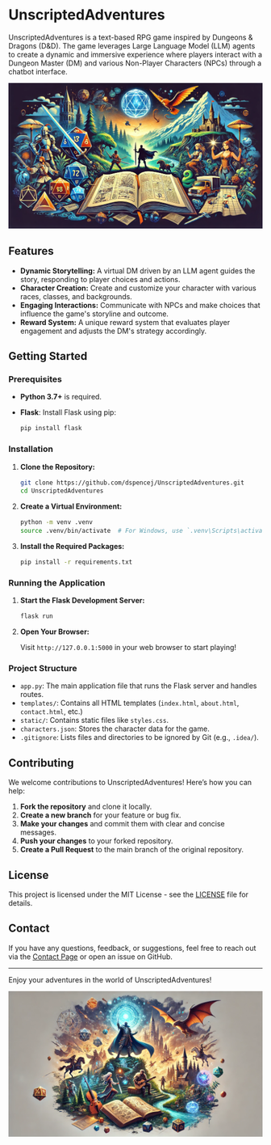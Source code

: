 # UnscriptedAdventures

UnscriptedAdventures is a text-based RPG game inspired by Dungeons & Dragons (D&D). The game leverages Large Language Model (LLM) agents to create a dynamic and immersive experience where players interact with a Dungeon Master (DM) and various Non-Player Characters (NPCs) through a chatbot interface.

![UnscriptedAdventures Preview](https://github.com/dspencej/UnscriptedAdventures/blob/main/images/social_preview.png)

## Features

- **Dynamic Storytelling:** A virtual DM driven by an LLM agent guides the story, responding to player choices and actions.
- **Character Creation:** Create and customize your character with various races, classes, and backgrounds.
- **Engaging Interactions:** Communicate with NPCs and make choices that influence the game's storyline and outcome.
- **Reward System:** A unique reward system that evaluates player engagement and adjusts the DM's strategy accordingly.

## Getting Started

### Prerequisites

- **Python 3.7+** is required.
- **Flask**: Install Flask using pip:

  ```bash
  pip install flask
  ```

### Installation

1. **Clone the Repository:**

   ```bash
   git clone https://github.com/dspencej/UnscriptedAdventures.git
   cd UnscriptedAdventures
   ```

2. **Create a Virtual Environment:**

   ```bash
   python -m venv .venv
   source .venv/bin/activate  # For Windows, use `.venv\Scripts\activate`
   ```

3. **Install the Required Packages:**

   ```bash
   pip install -r requirements.txt
   ```

### Running the Application

1. **Start the Flask Development Server:**

   ```bash
   flask run
   ```

2. **Open Your Browser:**

   Visit `http://127.0.0.1:5000` in your web browser to start playing!

### Project Structure

- `app.py`: The main application file that runs the Flask server and handles routes.
- `templates/`: Contains all HTML templates (`index.html`, `about.html`, `contact.html`, etc.)
- `static/`: Contains static files like `styles.css`.
- `characters.json`: Stores the character data for the game.
- `.gitignore`: Lists files and directories to be ignored by Git (e.g., `.idea/`).

## Contributing

We welcome contributions to UnscriptedAdventures! Here’s how you can help:

1. **Fork the repository** and clone it locally.
2. **Create a new branch** for your feature or bug fix.
3. **Make your changes** and commit them with clear and concise messages.
4. **Push your changes** to your forked repository.
5. **Create a Pull Request** to the main branch of the original repository.

## License

This project is licensed under the MIT License - see the [LICENSE](LICENSE) file for details.

## Contact

If you have any questions, feedback, or suggestions, feel free to reach out via the [Contact Page](http://127.0.0.1:5000/contact) or open an issue on GitHub.

---

Enjoy your adventures in the world of UnscriptedAdventures!

![UnscriptedAdventures Preview](https://github.com/dspencej/UnscriptedAdventures/blob/main/images/social_preview_2.png)